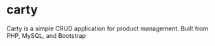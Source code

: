 # carty
Carty is a simple CRUD application for product management. Built from PHP, MySQL, and Bootstrap
